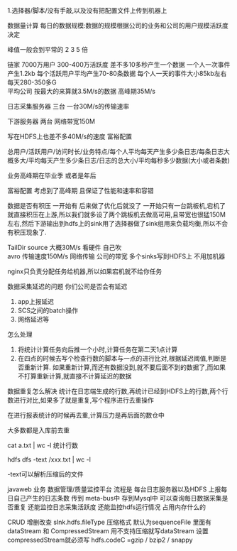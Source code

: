 1.选择器/脚本/没有手敲,以及没有把配置文件上传到机器上 


数据量计算 
每日的数据规模:数据的规模根据公司的业务和公司的用户规模活跃度决定

峰值一般会到平常的 2 3 5 倍

链家 7000万用户  300-400万活跃度 
差不多10多秒产生一个数据 
一个人一次事件产生1.2kb
每个活跃用户平均产生70-80条数据 
每个人一天的事件大小85kb左右
每天280-350多G  
平均公司 按最大的来算就3.5M/s的数据
高峰期35M/s 

日志采集服务器  三台 一台30M/s的传输速率  

下游服务器 两台 网络带宽150M

写在HDFS上也差不多40M/s的速度 富裕配置

总用户/活跃用户/访问时长/业务特点/每个人平均每天产生多少条日志/每条日志大概多大/平均每天产生多少条日志/日志的总大小/平均每秒多少数据(大小或者条数)

业务高峰期在毕业季 或者是年后

富裕配置 考虑到了高峰期 且保证了性能和速率和容错


数据是否有积压 一开始有 后来做了优化后就没了
一开始只有一台跳板机,宕机了就直接积压在上游,所以我们就多设了两个跳板机去做高可用,且带宽也很猛150M左右,然后下游输出到hdfs上的sink用了选择器做了sink组用来负载均衡,所以不会有积压现象了.


TailDir source 大概30M/s 看硬件 自己吹  
avro 传输速度150M/s 网络传输 公司的带宽
多个sinks写到HDFS上 不用加机器

nginx只负责分配任务给机器,所以如果宕机就不给你任务

数据采集延迟的问题 你们公司是否会有延迟 
1. app上报延迟
2. SCS之间的batch操作
3. 网络延迟等

怎么处理
1. 将统计计算任务向后推一个小时,计算任务在第二天1点计算
2. 在四点的时候去写个检查行数的脚本与一点的进行比对,根据延迟阈值,判断是否重新计算.
如果重新计算,而还有数据没到,就不要后面不到的数据了,而如果不打算重新计算,就直接不计算延迟的数据



数据重复怎么解决
统计在日志端生成的行数,再统计已经到HDFS上的行数,两个行数进行对比,如果多了就是重复,写个程序进行去重操作

在进行报表统计的时候再去重,计算压力是再后面的数仓中

大多数都是入库前去重


cat a.txt | wc -l 统计行数 

hdfs dfs -text /xxx.txt | wc -l 

-text可以解析压缩后的文件 


javaweb 业务 数据管理/质量监控平台
流程是 每台日志服务器以及HDFS 上报每日自己产生的日志条数 传到 meta-bus中
存到Mysql中  可以查询每日数据采集是否重复
还能监控日志采集活跃度
还能监控hdfs运行情况 占用内存什么的 



CRUD 增删改查
sInk.hdfs.fileType 压缩格式 
默认为sequenceFile 
里面有dataStream 和 CompressedStream
用不支持压缩就写dataStream
设置compressedStream就必须写 hdfs.codeC =gzip / bzip2 / snappy 






